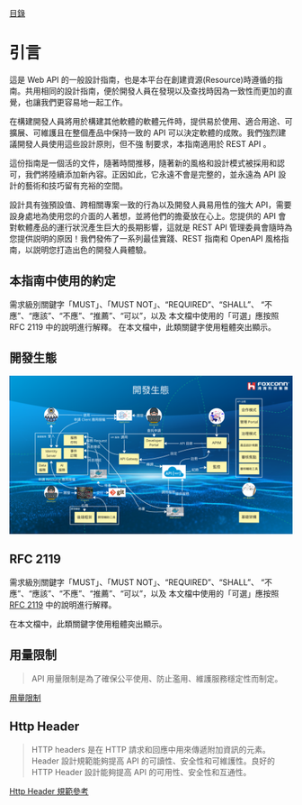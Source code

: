 [目錄](README.md "目錄")

# 引言

這是 Web API 的一般設計指南，也是本平台在創建資源(Resource)時遵循的指南。共用相同的設計指南，便於開發人員在發現以及查找時因為一致性而更加的直覺，也讓我們更容易地一起工作。

在構建開發人員將用於構建其他軟體的軟體元件時，提供易於使用、適合用途、可擴展、可維護且在整個產品中保持一致的 API 可以決定軟體的成敗。我們強烈建議開發人員使用這些設計原則，但不強
制要求，本指南適用於 REST API 。

這份指南是一個活的文件，隨著時間推移，隨著新的風格和設計模式被採用和認可，我們將陸續添加新內容。正因如此，它永遠不會是完整的，並永遠為 API 設計的藝術和技巧留有充裕的空間。

設計具有強預設值、跨相關專案一致的行為以及開發人員易用性的強大 API，需要設身處地為使用您的介面的人著想，並將他們的擔憂放在心上。您提供的 API 會對軟體產品的運行狀況產生巨大的長期影響，這就是 REST API 管理委員會隨時為您提供説明的原因！我們發佈了一系列最佳實踐、REST 指南和 OpenAPI 風格指南，以説明您打造出色的開發人員體驗。

## 本指南中使用的約定

需求級別關鍵字「MUST」、「MUST NOT」、“REQUIRED”、“SHALL”、 “不應”、“應該”、“不應”、“推薦”、“可以”，以及 本文檔中使用的「可選」應按照 RFC 2119 中的說明進行解釋。
在本文檔中，此類關鍵字使用粗體突出顯示。

## 開發生態

![Developement](./images/Developement.png?raw=true)

## RFC 2119

需求級別關鍵字「MUST」、「MUST NOT」、“REQUIRED”、“SHALL”、 “不應”、“應該”、“不應”、“推薦”、“可以”，以及 本文檔中使用的「可選」應按照 [RFC 2119](https://maas-apim-test.developer.azure-api.net/guideline#) 中的說明進行解釋。

在本文檔中，此類關鍵字使用粗體突出顯示。

## 用量限制

> API 用量限制是為了確保公平使用、防止濫用、維護服務穩定性而制定。

[用量限制](./Limitation.md)

## Http Header

> HTTP headers 是在 HTTP 請求和回應中用來傳遞附加資訊的元素。Header 設計規範能夠提高 API 的可讀性、安全性和可維護性。良好的 HTTP Header 設計能夠提高 API 的可用性、安全性和互通性。

[Http Header 規範參考](./Http_Header_Specification_Reference.md)
